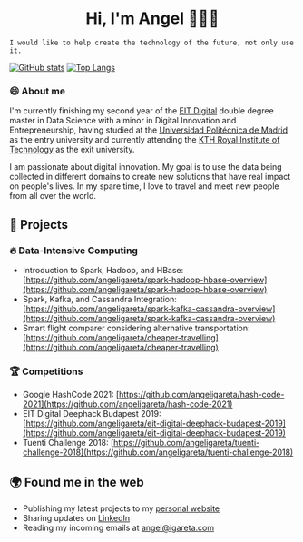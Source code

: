 <div align="center">
  <h1>Hi, I'm Angel 👋👨‍💻</h1>
</div>

```
I would like to help create the technology of the future, not only use it.
```

[![GitHub stats](https://github-readme-stats.vercel.app/api?username=angeligareta&show_icons=true&hide=issues&bg_color=30,e96443,904e95&title_color=fff&text_color=fff&icon_color=fff)](https://github.com/angeligareta)
[![Top Langs](https://github-readme-stats.vercel.app/api/top-langs/?username=angeligareta&layout=compact&bg_color=30,e96443,904e95&title_color=fff&text_color=fff)](https://github.com/angeligareta)


### 😄 About me 
I'm currently finishing my second year of the [EIT Digital](https://masterschool.eitdigital.eu/) double degree master in Data Science with a minor in Digital Innovation and Entrepreneurship, having studied at the [Universidad Politécnica de Madrid](http://www.upm.es/internacional) as the entry university and currently attending the [KTH Royal Institute of Technology](https://www.kth.se/) as the exit university.

I am passionate about digital innovation. My goal is to use the data being collected in different domains to create new solutions that have real impact on people's lives. In my spare time, I love to travel and meet new people from all over the world.

## 🔭 Projects
### 🔥 Data-Intensive Computing
- Introduction to Spark, Hadoop, and HBase: [https://github.com/angeligareta/spark-hadoop-hbase-overview](https://github.com/angeligareta/spark-hadoop-hbase-overview)
- Spark, Kafka, and Cassandra Integration: [https://github.com/angeligareta/spark-kafka-cassandra-overview](https://github.com/angeligareta/spark-kafka-cassandra-overview)
- Smart flight comparer considering alternative transportation: [https://github.com/angeligareta/cheaper-travelling](https://github.com/angeligareta/cheaper-travelling)

### 🏆 Competitions
- Google HashCode 2021: [https://github.com/angeligareta/hash-code-2021](https://github.com/angeligareta/hash-code-2021)
- EIT Digital Deephack Budapest 2019: [https://github.com/angeligareta/eit-digital-deephack-budapest-2019](https://github.com/angeligareta/eit-digital-deephack-budapest-2019)
- Tuenti Challenge 2018: [https://github.com/angeligareta/tuenti-challenge-2018](https://github.com/angeligareta/tuenti-challenge-2018)

## 🌍 Found me in the web 
- Publishing my latest projects to my [personal website](https://angeligareta.com/)
- Sharing updates on [LinkedIn](https://www.linkedin.com/in/angeligareta/)
- Reading my incoming emails at [angel@igareta.com](mailto:angel@igareta.com)

<!--
**angeligareta/angeligareta** is a ✨ _special_ ✨ repository because its `README.md` (this file) appears on your GitHub profile.

Here are some ideas to get you started:

- 🔭 I’m currently working on ...
- 👯 I’m looking to collaborate on ...
- 🤔 I’m looking for help with ...
- 💬 Ask me about ...
- 📫 How to reach me: ...
- 😄 Pronouns: ...
- ⚡ Fun fact: ...
-->
